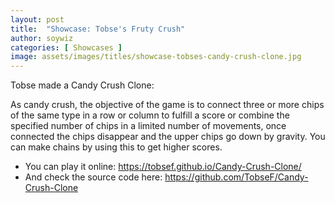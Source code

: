 ```yaml
---
layout: post
title:  "Showcase: Tobse's Fruty Crush"
author: soywiz
categories: [ Showcases ]
image: assets/images/titles/showcase-tobses-candy-crush-clone.jpg
---
```


Tobse made a Candy Crush Clone:

As candy crush, the objective of the game is to connect three or more chips of the same type in a row or column to fulfill a score or combine the specified number of chips in a limited number of movements, once connected the chips disappear and the upper chips go down by gravity. You can make chains by using this to get higher scores.

* You can play it online: <https://tobsef.github.io/Candy-Crush-Clone/>
* And check the source code here: <https://github.com/TobseF/Candy-Crush-Clone>
